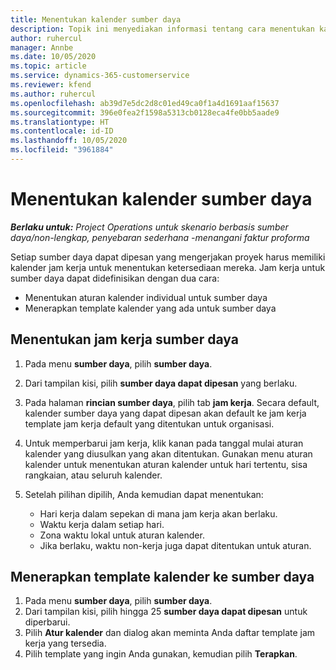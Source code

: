 ```yaml
---
title: Menentukan kalender sumber daya
description: Topik ini menyediakan informasi tentang cara menentukan kalender jam kerja untuk sumber daya dalam Project Operations.
author: ruhercul
manager: Annbe
ms.date: 10/05/2020
ms.topic: article
ms.service: dynamics-365-customerservice
ms.reviewer: kfend
ms.author: ruhercul
ms.openlocfilehash: ab39d7e5dc2d8c01ed49ca0f1a4d1691aaf15637
ms.sourcegitcommit: 396e0fea2f1598a5313cb0128eca4fe0bb5aade9
ms.translationtype: HT
ms.contentlocale: id-ID
ms.lasthandoff: 10/05/2020
ms.locfileid: "3961884"
---
```

# <a name="define-resource-calendars"></a>Menentukan kalender sumber daya

_**Berlaku untuk:** Project Operations untuk skenario berbasis sumber daya/non-lengkap, penyebaran sederhana -menangani faktur proforma_

Setiap sumber daya dapat dipesan yang mengerjakan proyek harus memiliki kalender jam kerja untuk menentukan ketersediaan mereka. Jam kerja untuk sumber daya dapat didefinisikan dengan dua cara: 

   - Menentukan aturan kalender individual untuk sumber daya
   - Menerapkan template kalender yang ada untuk sumber daya

## <a name="define-a-resources-working-hours"></a>Menentukan jam kerja sumber daya

1. Pada menu **sumber daya**, pilih **sumber daya**.
2. Dari tampilan kisi, pilih **sumber daya dapat dipesan** yang berlaku.
3. Pada halaman **rincian sumber daya**, pilih tab **jam kerja**. Secara default, kalender sumber daya yang dapat dipesan akan default ke jam kerja template jam kerja default yang ditentukan untuk organisasi.
4. Untuk memperbarui jam kerja, klik kanan pada tanggal mulai aturan kalender yang diusulkan yang akan ditentukan. Gunakan menu aturan kalender untuk menentukan aturan kalender untuk hari tertentu, sisa rangkaian, atau seluruh kalender.
5. Setelah pilihan dipilih, Anda kemudian dapat menentukan:

    - Hari kerja dalam sepekan di mana jam kerja akan berlaku.
    - Waktu kerja dalam setiap hari.
    - Zona waktu lokal untuk aturan kalender.
    - Jika berlaku, waktu non-kerja juga dapat ditentukan untuk aturan.

## <a name="applying-a-calendar-template-to-a-resource"></a>Menerapkan template kalender ke sumber daya

1. Pada menu **sumber daya**, pilih **sumber daya**.
2. Dari tampilan kisi, pilih hingga 25 **sumber daya dapat dipesan** untuk diperbarui.
3. Pilih **Atur kalender** dan dialog akan meminta Anda daftar template jam kerja yang tersedia.
4. Pilih template yang ingin Anda gunakan, kemudian pilih **Terapkan**.
